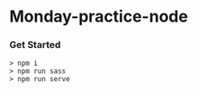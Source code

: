 Monday-practice-node
============

### Get Started

```terminal
> npm i
> npm run sass
> npm run serve
```
